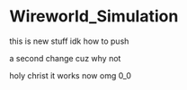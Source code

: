 # Wireworld_Simulation

this is new stuff idk how to push

a second change cuz why not

holy christ it works now omg 0_0